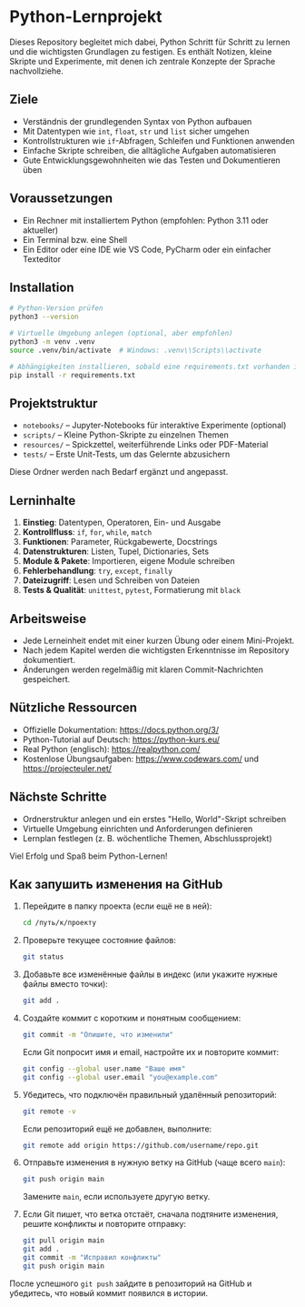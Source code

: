# Python-Lernprojekt

Dieses Repository begleitet mich dabei, Python Schritt für Schritt zu lernen und die wichtigsten Grundlagen zu festigen. Es enthält Notizen, kleine Skripte und Experimente, mit denen ich zentrale Konzepte der Sprache nachvollziehe.

## Ziele
- Verständnis der grundlegenden Syntax von Python aufbauen
- Mit Datentypen wie `int`, `float`, `str` und `list` sicher umgehen
- Kontrollstrukturen wie `if`-Abfragen, Schleifen und Funktionen anwenden
- Einfache Skripte schreiben, die alltägliche Aufgaben automatisieren
- Gute Entwicklungsgewohnheiten wie das Testen und Dokumentieren üben

## Voraussetzungen
- Ein Rechner mit installiertem Python (empfohlen: Python 3.11 oder aktueller)
- Ein Terminal bzw. eine Shell
- Ein Editor oder eine IDE wie VS Code, PyCharm oder ein einfacher Texteditor

## Installation
```bash
# Python-Version prüfen
python3 --version

# Virtuelle Umgebung anlegen (optional, aber empfohlen)
python3 -m venv .venv
source .venv/bin/activate  # Windows: .venv\\Scripts\\activate

# Abhängigkeiten installieren, sobald eine requirements.txt vorhanden ist
pip install -r requirements.txt
```

## Projektstruktur
- `notebooks/` – Jupyter-Notebooks für interaktive Experimente (optional)
- `scripts/` – Kleine Python-Skripte zu einzelnen Themen
- `resources/` – Spickzettel, weiterführende Links oder PDF-Material
- `tests/` – Erste Unit-Tests, um das Gelernte abzusichern

Diese Ordner werden nach Bedarf ergänzt und angepasst.

## Lerninhalte
1. **Einstieg**: Datentypen, Operatoren, Ein- und Ausgabe
2. **Kontrollfluss**: `if`, `for`, `while`, `match`
3. **Funktionen**: Parameter, Rückgabewerte, Docstrings
4. **Datenstrukturen**: Listen, Tupel, Dictionaries, Sets
5. **Module & Pakete**: Importieren, eigene Module schreiben
6. **Fehlerbehandlung**: `try`, `except`, `finally`
7. **Dateizugriff**: Lesen und Schreiben von Dateien
8. **Tests & Qualität**: `unittest`, `pytest`, Formatierung mit `black`

## Arbeitsweise
- Jede Lerneinheit endet mit einer kurzen Übung oder einem Mini-Projekt.
- Nach jedem Kapitel werden die wichtigsten Erkenntnisse im Repository dokumentiert.
- Änderungen werden regelmäßig mit klaren Commit-Nachrichten gespeichert.

## Nützliche Ressourcen
- Offizielle Dokumentation: https://docs.python.org/3/
- Python-Tutorial auf Deutsch: https://python-kurs.eu/
- Real Python (englisch): https://realpython.com/
- Kostenlose Übungsaufgaben: https://www.codewars.com/ und https://projecteuler.net/

## Nächste Schritte
- Ordnerstruktur anlegen und ein erstes "Hello, World"-Skript schreiben
- Virtuelle Umgebung einrichten und Anforderungen definieren
- Lernplan festlegen (z. B. wöchentliche Themen, Abschlussprojekt)

Viel Erfolg und Spaß beim Python-Lernen!

## Как запушить изменения на GitHub

1. Перейдите в папку проекта (если ещё не в ней):
   ```bash
   cd /путь/к/проекту
   ```

2. Проверьте текущее состояние файлов:
   ```bash
   git status
   ```

3. Добавьте все изменённые файлы в индекс (или укажите нужные файлы вместо точки):
   ```bash
   git add .
   ```

4. Создайте коммит с коротким и понятным сообщением:
   ```bash
   git commit -m "Опишите, что изменили"
   ```
   Если Git попросит имя и email, настройте их и повторите коммит:
   ```bash
   git config --global user.name "Ваше имя"
   git config --global user.email "you@example.com"
   ```

5. Убедитесь, что подключён правильный удалённый репозиторий:
   ```bash
   git remote -v
   ```
   Если репозиторий ещё не добавлен, выполните:
   ```bash
   git remote add origin https://github.com/username/repo.git
   ```

6. Отправьте изменения в нужную ветку на GitHub (чаще всего `main`):
   ```bash
   git push origin main
   ```
   Замените `main`, если используете другую ветку.

7. Если Git пишет, что ветка отстаёт, сначала подтяните изменения, решите конфликты и повторите отправку:
   ```bash
   git pull origin main
   git add .
   git commit -m "Исправил конфликты"
   git push origin main
   ```

После успешного `git push` зайдите в репозиторий на GitHub и убедитесь, что новый коммит появился в истории.
